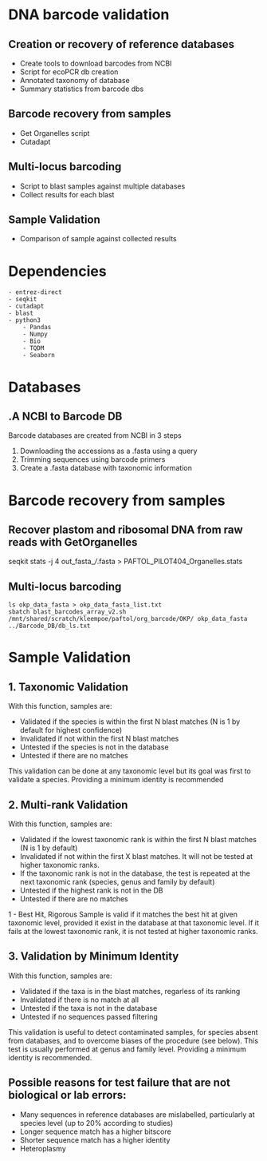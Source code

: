 # DNA barcode validation
## Creation or recovery of reference databases
- Create tools to download barcodes from NCBI
- Script for ecoPCR db creation
- Annotated taxonomy of database
- Summary statistics from barcode dbs

## Barcode recovery from samples
- Get Organelles script
- Cutadapt

## Multi-locus barcoding
- Script to blast samples against multiple databases
- Collect results for each blast

## Sample Validation
- Comparison of sample against collected results

# Dependencies
	- entrez-direct 
	- seqkit
	- cutadapt
	- blast
	- python3
		- Pandas
		- Numpy
		- Bio
		- TQDM
		- Seaborn
	
# Databases
## .A NCBI to Barcode DB
Barcode databases are created from NCBI in 3 steps
1. Downloading the accessions as a .fasta using a query
2. Trimming sequences using barcode primers
3. Create a .fasta database with taxonomic information




# Barcode recovery from samples
## Recover plastom and ribosomal DNA from raw reads with GetOrganelles
seqkit stats -j 4 out_fasta_*/*.fasta > PAFTOL_PILOT404_Organelles.stats


## Multi-locus barcoding
```console
ls okp_data_fasta > okp_data_fasta_list.txt
sbatch blast_barcodes_array_v2.sh /mnt/shared/scratch/kleempoe/paftol/org_barcode/OKP/ okp_data_fasta ../Barcode_DB/db_ls.txt
```

# Sample Validation
## 1. Taxonomic Validation
With this function, samples are:
* Validated if the species is within the first N blast matches (N is 1 by default for highest confidence)
* Invalidated if not within the first N blast matches
* Untested if the species is not in the database
* Untested if there are no matches

This validation can be done at any taxonomic level but its goal was first to validate a species.
Providing a minimum identity is recommended

## 2. Multi-rank Validation
With this function, samples are:
* Validated if the lowest taxonomic rank is within the first N blast matches (N is 1 by default)
* Invalidated if not within the first X blast matches. It will not be tested at higher taxonomic ranks.
* If the taxonomic rank is not in the database, the test is repeated at the next taxonomic rank (species, genus and family by default)
* Untested if the highest rank is not in the DB
* Untested if there are no matches

 1 - Best Hit, Rigorous
Sample is valid if it matches the best hit at given taxonomic level, provided it exist in the database at that taxonomic level. If it fails at the lowest taxonomic rank, it is not tested at higher taxonomic ranks. 


## 3. Validation by Minimum Identity
With this function, samples are:
* Validated if the taxa is in the blast matches, regarless of its ranking
* Invalidated if there is no match at all
* Untested if the taxa is not in the database
* Untested if no sequences passed filtering

This validation is useful to detect contaminated samples, for species absent from databases, and to overcome biases of the procedure (see below).
This test is usually performed at genus and family level. 
Providing a minimum identity is recommended.


## Possible reasons for test failure that are not biological or lab errors:
* Many sequences in reference databases are mislabelled, particularly at species level (up to 20% according to studies)
* Longer sequence match has a higher bitscore
* Shorter sequence match has a higher identity
* Heteroplasmy